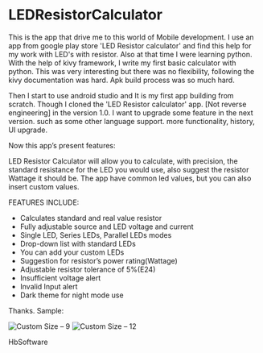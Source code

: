 # LEDResistorCalculator

This is the app that drive me to this world of Mobile development. 
I use an app from google play store 'LED Resistor calculator' and find this help for my work with LED's with resistor. Also at that time I were learning python.
With the help of kivy framework, I write my first basic calculator with python. This was very interesting but there was no flexibility, following the kivy documentation was hard.
Apk build process was so much hard.

Then I start to use android studio and It is my first app building from scratch. Though I cloned the 'LED Resistor calculator' app. [Not reverse engineering] in the version 1.0. I want to upgrade some feature in the next version. such as some other language support. more functionality, history, UI upgrade.

Now this app’s present features:

LED Resistor Calculator will allow you to calculate, with precision, the standard resistance for the LED you would use, also suggest the resistor Wattage it should be. The app have common led values, but you can also insert custom values.

FEATURES INCLUDE:

- Calculates standard and real value resistor
- Fully adjustable source and LED voltage and current
- Single LED, Series LEDs, Parallel LEDs modes
- Drop-down list with standard LEDs
- You can add your custom LEDs
- Suggestion for resistor’s power rating(Wattage)
- Adjustable resistor tolerance of 5%(E24)
- Insufficient voltage alert
- Invalid Input alert
- Dark theme for night mode use

Thanks.
Sample:

![Custom Size – 9](https://user-images.githubusercontent.com/64187745/126871144-6bb55992-3930-424f-b9e5-3f32edb80f71.png)
![Custom Size – 12](https://user-images.githubusercontent.com/64187745/126871192-b74c4c25-986e-4a64-bebc-71f1f7539af1.png)

HbSoftware
